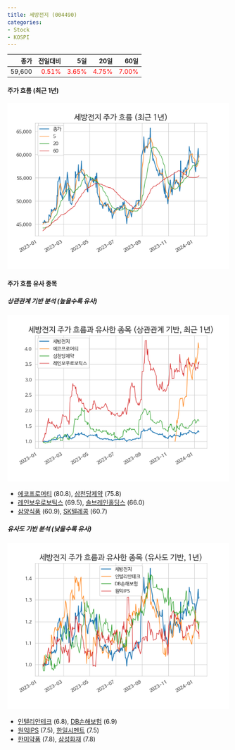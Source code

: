 ```yaml
---
title: 세방전지 (004490)
categories:
- Stock
- KOSPI
---
```


|종가|전일대비|5일|20일|60일|
|---:|-------:|--:|---:|---:|
|59,600|<span style="color: red">0.51%</span>|<span style="color: red">3.65%</span>|<span style="color: red">4.75%</span>|<span style="color: red">7.00%</span>|

<!-- more -->


#### 주가 흐름 (최근 1년)
![004490](/assets/images/stock/004490.png)


#### 주가 흐름 유사 종목


##### 상관관계 기반 분석 (높을수록 유사)
![004490](/assets/images/stock/004490_corr.png)
- [에코프로머티](/450080/) (80.8), [삼천당제약](/000250/) (75.8)
- [레인보우로보틱스](/277810/) (69.5), [솔브레인홀딩스](/036830/) (66.0)
- [삼양식품](/003230/) (60.9), [SK텔레콤](/017670/) (60.7)


##### 유사도 기반 분석 (낮을수록 유사)	
![004490](/assets/images/stock/004490_sim.png)
- [인텔리안테크](/189300/) (6.8), [DB손해보험](/005830/) (6.9)
- [원익IPS](/240810/) (7.5), [한일시멘트](/300720/) (7.5)
- [한미약품](/128940/) (7.8), [삼성화재](/000810/) (7.8)